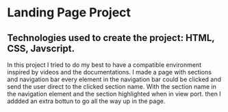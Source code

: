 # Landing Page Project

## Technologies used to create the project: HTML, CSS, Javscript.


In this project I tried to do my best to have a compatible environment inspired by videos and the documentations.
I made a page with sections and navigation bar every element in the navigation bar could be clicked and send the user direct to the clicked section name.
With the section name in the navigation element and the section highlighted when in view port.
then I addded an extra bottun to go all the way up in the page.
